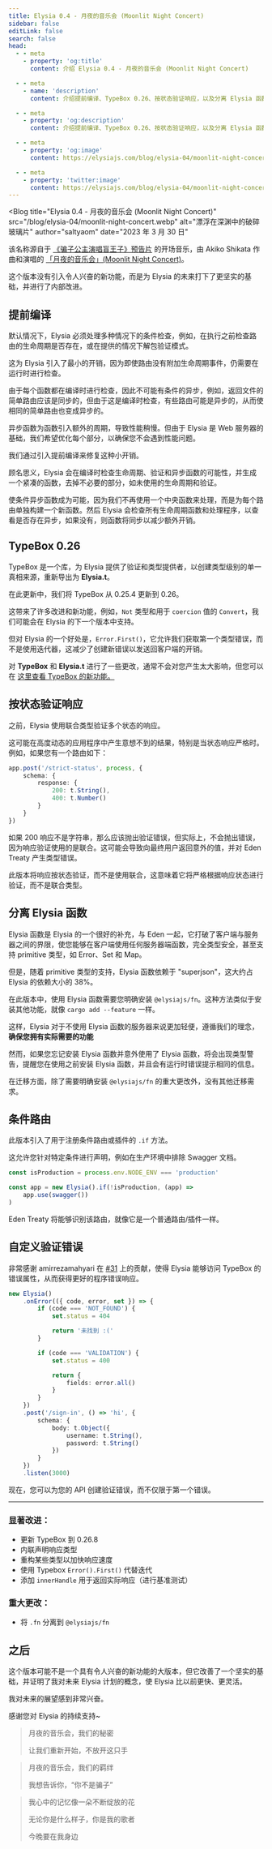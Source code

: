```yaml
---
title: Elysia 0.4 - 月夜的音乐会 (Moonlit Night Concert)
sidebar: false
editLink: false
search: false
head:
  - - meta
    - property: 'og:title'
      content: 介绍 Elysia 0.4 - 月夜的音乐会 (Moonlit Night Concert)

  - - meta
    - name: 'description'
      content: 介绍提前编译、TypeBox 0.26、按状态验证响应，以及分离 Elysia 函数。

  - - meta
    - property: 'og:description'
      content: 介绍提前编译、TypeBox 0.26、按状态验证响应，以及分离 Elysia 函数。

  - - meta
    - property: 'og:image'
      content: https://elysiajs.com/blog/elysia-04/moonlit-night-concert.webp

  - - meta
    - property: 'twitter:image'
      content: https://elysiajs.com/blog/elysia-04/moonlit-night-concert.webp
---
```


<script setup>
    import Blog from '../components/blog/Layout.vue'
</script>

<Blog
    title="Elysia 0.4 - 月夜的音乐会 (Moonlit Night Concert)"
    src="/blog/elysia-04/moonlit-night-concert.webp"
    alt="漂浮在深渊中的破碎玻璃片"
    author="saltyaom"
    date="2023 年 3 月 30 日"
>

该名称源自于 [《骗子公主演唱盲王子》预告片](https://youtu.be/UdBespMvxaA) 的开场音乐，由 Akiko Shikata 作曲和演唱的 [「月夜的音乐会」(Moonlit Night Concert)](https://youtu.be/o8b-IQulh1c)。

这个版本没有引入令人兴奋的新功能，而是为 Elysia 的未来打下了更坚实的基础，并进行了内部改进。

## 提前编译
默认情况下，Elysia 必须处理多种情况下的条件检查，例如，在执行之前检查路由的生命周期是否存在，或在提供的情况下解包验证模式。

这为 Elysia 引入了最小的开销，因为即使路由没有附加生命周期事件，仍需要在运行时进行检查。

由于每个函数都在编译时进行检查，因此不可能有条件的异步，例如，返回文件的简单路由应该是同步的，但由于这是编译时检查，有些路由可能是异步的，从而使相同的简单路由也变成异步的。

异步函数为函数引入额外的周期，导致性能稍慢。但由于 Elysia 是 Web 服务器的基础，我们希望优化每个部分，以确保您不会遇到性能问题。

我们通过引入提前编译来修复这种小开销。

顾名思义，Elysia 会在编译时检查生命周期、验证和异步函数的可能性，并生成一个紧凑的函数，去掉不必要的部分，如未使用的生命周期和验证。

使条件异步函数成为可能，因为我们不再使用一个中央函数来处理，而是为每个路由单独构建一个新函数。然后 Elysia 会检查所有生命周期函数和处理程序，以查看是否存在异步，如果没有，则函数将同步以减少额外开销。

## TypeBox 0.26
TypeBox 是一个库，为 Elysia 提供了验证和类型提供者，以创建类型级别的单一真相来源，重新导出为 **Elysia.t**。

在此更新中，我们将 TypeBox 从 0.25.4 更新到 0.26。

这带来了许多改进和新功能，例如，`Not` 类型和用于 `coercion` 值的 `Convert`，我们可能会在 Elysia 的下一个版本中支持。

但对 Elysia 的一个好处是，`Error.First()`，它允许我们获取第一个类型错误，而不是使用迭代器，这减少了创建新错误以发送回客户端的开销。

对 **TypeBox** 和 **Elysia.t** 进行了一些更改，通常不会对您产生太大影响，但您可以在 [这里查看 TypeBox 的新功能。](https://github.com/sinclairzx81/typebox/blob/master/changelog/0.26.0.md)

## 按状态验证响应
之前，Elysia 使用联合类型验证多个状态的响应。

这可能在高度动态的应用程序中产生意想不到的结果，特别是当状态响应严格时。
例如，如果您有一个路由如下：
```ts
app.post('/strict-status', process, {
    schema: {
        response: {
            200: t.String(),
            400: t.Number()
        }
    }
})
```

如果 200 响应不是字符串，那么应该抛出验证错误，但实际上，不会抛出错误，因为响应验证使用的是联合。这可能会导致向最终用户返回意外的值，并对 Eden Treaty 产生类型错误。

此版本将响应按状态验证，而不是使用联合，这意味着它将严格根据响应状态进行验证，而不是联合类型。

## 分离 Elysia 函数
Elysia 函数是 Elysia 的一个很好的补充，与 Eden 一起，它打破了客户端与服务器之间的界限，使您能够在客户端使用任何服务器端函数，完全类型安全，甚至支持 primitive 类型，如 Error、Set 和 Map。

但是，随着 primitive 类型的支持，Elysia 函数依赖于 "superjson"，这大约占 Elysia 的依赖大小的 38%。

在此版本中，使用 Elysia 函数需要您明确安装 `@elysiajs/fn`。这种方法类似于安装其他功能，就像 `cargo add --feature` 一样。

这样，Elysia 对于不使用 Elysia 函数的服务器来说更加轻便，遵循我们的理念，**确保您拥有实际需要的功能**

然而，如果您忘记安装 Elysia 函数并意外使用了 Elysia 函数，将会出现类型警告，提醒您在使用之前安装 Elysia 函数，并且会有运行时错误提示相同的信息。

在迁移方面，除了需要明确安装 `@elysiajs/fn` 的重大更改外，没有其他迁移需求。

## 条件路由
此版本引入了用于注册条件路由或插件的 `.if` 方法。

这允许您针对特定条件进行声明，例如在生产环境中排除 Swagger 文档。
```ts
const isProduction = process.env.NODE_ENV === 'production'

const app = new Elysia().if(!isProduction, (app) =>
    app.use(swagger())
)
```

Eden Treaty 将能够识别该路由，就像它是一个普通路由/插件一样。

## 自定义验证错误
非常感谢 amirrezamahyari 在 [#31](https://github.com/elysiajs/elysia/pull/31) 上的贡献，使得 Elysia 能够访问 TypeBox 的错误属性，从而获得更好的程序错误响应。

```ts
new Elysia()
    .onError(({ code, error, set }) => {
        if (code === 'NOT_FOUND') {
            set.status = 404

            return '未找到 :('
        }

        if (code === 'VALIDATION') {
            set.status = 400

            return {
                fields: error.all()
            }
        }
    })
    .post('/sign-in', () => 'hi', {
        schema: {
            body: t.Object({
                username: t.String(),
                password: t.String()
            })
        }
    })
    .listen(3000)
```

现在，您可以为您的 API 创建验证错误，而不仅限于第一个错误。

---

### 显著改进：
- 更新 TypeBox 到 0.26.8
- 内联声明响应类型
- 重构某些类型以加快响应速度
- 使用 Typebox `Error().First()` 代替迭代
- 添加 `innerHandle` 用于返回实际响应（进行基准测试）

### 重大更改：
- 将 `.fn` 分离到 `@elysiajs/fn`

## 之后
这个版本可能不是一个具有令人兴奋的新功能的大版本，但它改善了一个坚实的基础，并证明了我对未来 Elysia 计划的概念，使 Elysia 比以前更快、更灵活。

我对未来的展望感到非常兴奋。

感谢您对 Elysia 的持续支持~

> 月夜的音乐会，我们的秘密
>
> 让我们重新开始，不放开这只手

> 月夜的音乐会，我们的羁绊
>
> 我想告诉你，“你不是骗子”

> 我心中的记忆像一朵不断绽放的花
>
> 无论你是什么样子，你是我的歌者
>
> 今晚要在我身边

</Blog>
